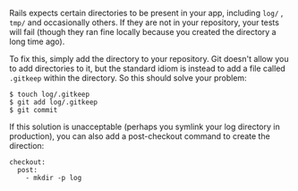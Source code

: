   Rails expects certain directories to be present in your app, including
  `log/`
  ,
  `tmp/`
  and occasionally others.
  If they are not in your repository, your tests will fail (though they ran fine locally because you created the directory a long time ago).

  To fix this, simply add the directory to your repository.
  Git doesn't allow you to add directories to it, but the standard idiom is instead to add a file called
  `.gitkeep`
  within the directory.
  So this should solve your problem:

```
$ touch log/.gitkeep
$ git add log/.gitkeep
$ git commit
```

  If this solution is unacceptable (perhaps you symlink your log directory in production), you can also add a post-checkout command to create the direction:

```
checkout:
  post:
    - mkdir -p log
```